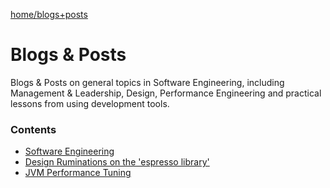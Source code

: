 
[home/](https://donnachaforde.github.io)[blogs+posts](https://donnachaforde.github.io/blogs+posts/)


# Blogs & Posts

Blogs & Posts on general topics in Software Engineering, including Management & Leadership, Design, Performance Engineering and practical lessons from using development tools.

### Contents

* [Software Engineering](software-engineering/README.md)
* [Design Ruminations on the 'espresso library'](code-design/README.md)
* [JVM Performance Tuning](jvm-performance-tuning/README.md)


